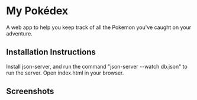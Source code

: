# My Pokédex
A web app to help you keep track of all the Pokemon you've caught on your adventure. 

## Installation Instructions
Install json-server, and run the command "json-server --watch db.json" to
run the server. Open index.html in your browser.

## Screenshots

